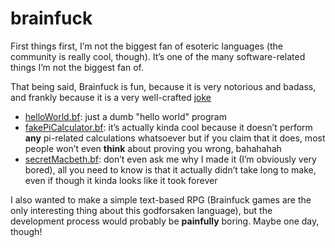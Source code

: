 # brainfuck
First things first, I’m not the biggest fan of esoteric languages (the community is really cool, though). It’s one of the many software-related things I’m not the biggest fan of.

That being said, Brainfuck is fun, because it is very notorious and badass, and frankly because it is a very well-crafted [joke](https://esolangs.org/wiki/Joke_language_list)

* [helloWorld.bf](https://github.com/numdar335/brainfuck/blob/main/helloWorld.bf): just a dumb "hello world" program
* [fakePiCalculator.bf](https://github.com/numdar335/brainfuck/blob/main/fakePiCalculator.bf): it’s actually kinda cool because it doesn’t perform **any** pi-related calculations whatsoever but if you claim that it does, most people won’t even **think** about proving you wrong, bahahahah
* [secretMacbeth.bf](https://github.com/numdar335/brainfuck/blob/main/secretMacbeth.bf): don’t even ask me why I made it (I’m obviously very bored), all you need to know is that it actually didn’t take long to make, even if though it kinda looks like it took forever

I also wanted to make a simple text-based RPG (Brainfuck games are the only interesting thing about this godforsaken language), but the development process would probably be **painfully** boring. Maybe one day, though!
